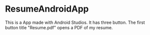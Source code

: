 # ResumeAndroidApp
This is a App made with Android Studios. It has three button. The first button title "Resume.pdf" opens a PDF of my resume. 
